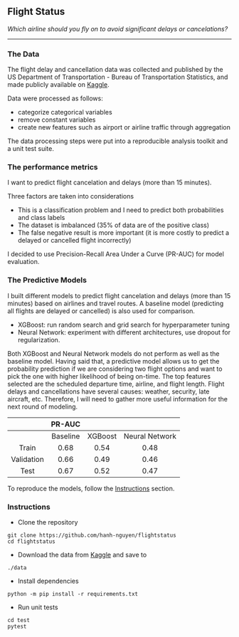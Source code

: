 ## Flight Status
*Which airline should you fly on to avoid significant delays or cancelations?*

---

### The Data

The flight delay and cancellation data was collected and published by the US Department of Transportation - Bureau of Transportation Statistics, and made publicly available on [Kaggle](https://www.kaggle.com/usdot/flight-delays).

Data were processed as follows: 
- categorize categorical variables
- remove constant variables
- create new features such as airport or airline traffic through aggregation

The data processing steps were put into a reproducible analysis toolkit and a unit test suite.

### The performance metrics

I want to predict flight cancelation and delays (more than 15 minutes).

Three factors are taken into considerations
- This is a classification problem and I need to predict both probabilities and class labels
- The dataset is imbalanced (35% of data are of the positive class)
- The false negative result is more important (it is more costly to predict a delayed or cancelled flight incorrectly)

I decided to use Precision-Recall Area Under a Curve (PR-AUC) for model evaluation.

### The Predictive Models

I built different models to predict flight cancelation and delays (more than 15 minutes) based on airlines and travel routes. A baseline model (predicting all flights are delayed or cancelled) is also used for comparison.

* XGBoost: run random search and grid search for hyperparameter tuning
* Neural Network: experiment with different architectures, use dropout for regularization.

Both XGBoost and Neural Network models do not perform as well as the baseline model. Having said that, a predictive model allows us to get the probability prediction if we are considering two flight options and want to pick the one with higher likelihood of being on-time. The top features selected are the scheduled departure time, airline, and flight length. Flight delays and cancellations have several causes: weather, security, late aircraft, etc. Therefore, I will need to gather more useful information for the next round of modeling.

|            |  PR-AUC  |         |                |
| :--------: | :------: | :-----: | :------------: |
|            | Baseline | XGBoost | Neural Network |
|   Train    |   0.68   |  0.54   |      0.48      |
| Validation |   0.66   |  0.49   |      0.46      |
|    Test    |   0.67   |  0.52   |      0.47      |

To reproduce the models, follow the [Instructions](#instructions) section. 

### Instructions

* Clone the repository

``` shell
git clone https://github.com/hanh-nguyen/flightstatus
cd flightstatus
```

* Download the data from [Kaggle](https://www.kaggle.com/usdot/flight-delays) and save to

```
./data
```

* Install dependencies

``` shell
python -m pip install -r requirements.txt
```

* Run unit tests

``` shell
cd test
pytest
```
